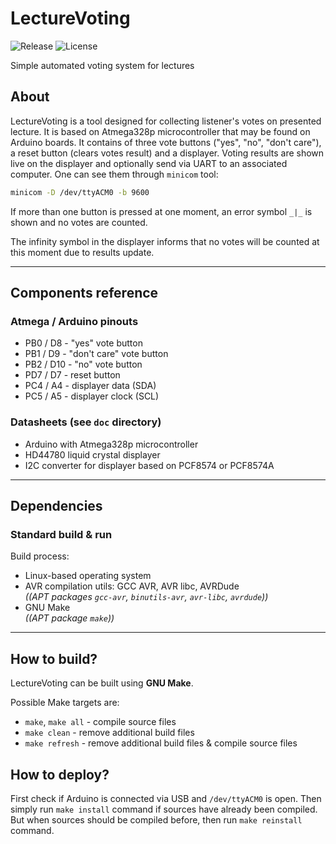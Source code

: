 # LectureVoting
![Release](https://img.shields.io/github/v/release/ksiuwr/LectureVoting?style=plastic)
![License](https://img.shields.io/github/license/ksiuwr/LectureVoting?style=plastic)

Simple automated voting system for lectures

## About
LectureVoting is a tool designed for collecting listener's votes on presented lecture. It is based on Atmega328p microcontroller that may be found on Arduino boards. It contains of three vote buttons ("yes", "no", "don't care"), a reset button (clears votes result) and a displayer. Voting results are shown live on the displayer and optionally send via UART to an associated computer. One can see them through `minicom` tool:

```sh
minicom -D /dev/ttyACM0 -b 9600
```

If more than one button is pressed at one moment, an error symbol `_|_` is shown and no votes are counted.

The infinity symbol in the displayer informs that no votes will be counted at this moment due to results update.

-----

## Components reference

### Atmega / Arduino pinouts
+ PB0 / D8  - "yes" vote button
+ PB1 / D9 - "don't care" vote button
+ PB2 / D10  - "no" vote button
+ PD7 / D7 - reset button
+ PC4 / A4 - displayer data (SDA)
+ PC5 / A5 - displayer clock (SCL)

### Datasheets (see `doc` directory)
+ Arduino with Atmega328p microcontroller
+ HD44780 liquid crystal displayer
+ I2C converter for displayer based on PCF8574 or PCF8574A

-----

## Dependencies

### Standard build & run
Build process:
+ Linux-based operating system
+ AVR compilation utils: GCC AVR, AVR libc, AVRDude \
  *((APT packages `gcc-avr`, `binutils-avr`, `avr-libc`, `avrdude`))*
+ GNU Make \
  *((APT package `make`))*

-----

## How to build?
LectureVoting can be built using **GNU Make**.

Possible Make targets are:
+ `make`, `make all` - compile source files
+ `make clean` - remove additional build files
+ `make refresh` - remove additional build files & compile source files

## How to deploy?
First check if Arduino is connected via USB and `/dev/ttyACM0` is open. Then simply run `make install` command if sources have already been compiled. But when sources should be compiled before, then run `make reinstall` command.
